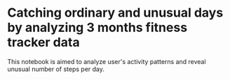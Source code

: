 # Catching ordinary and unusual days by analyzing 3 months fitness tracker data

This notebook is aimed to analyze user's activity patterns and reveal unusual number of steps per day.

